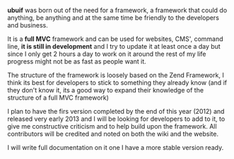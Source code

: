 **ubuif** was born out of the need for a framework, a framework that could do anything, be anything and at the same time be friendly to the developers and business.

It is a **full MVC** framework and can be used for websites, CMS', command line, **it is still in development** and I try to update it at least once a day but since I only get 2 hours a day to work on it around the rest of my life progress might not be as fast as people want it.

The structure of the framework is loosely based on the Zend Framework, I think its best for developers to stick to something they already know (and if they don't know it, its a good way to expand their knowledge of the structure of a full MVC framework)

I plan to have the firs version completed by the end of this year (2012) and released very early 2013 and I will be looking for developers to add to it, to give me constructive criticism and to help build upon the framework. All contributors will be credited and noted on both the wiki and the website.

I will write full documentation on it one I have a more stable version ready.
